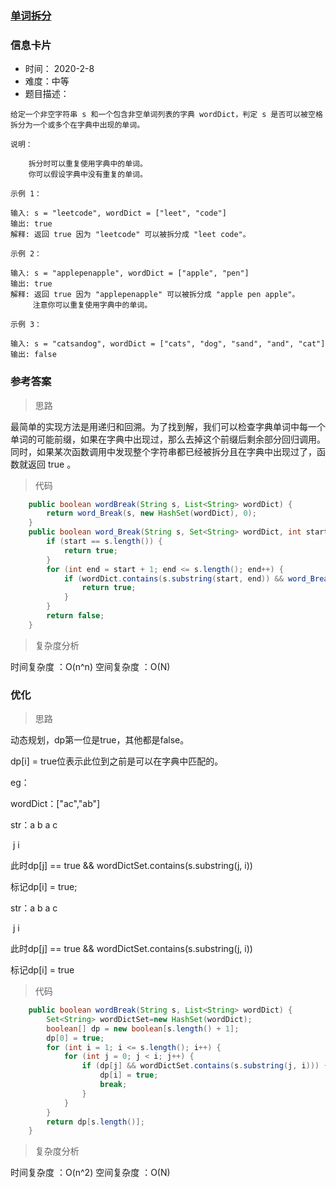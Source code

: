### [单词拆分](https://leetcode-cn.com/problems/word-break/)

### 信息卡片

- 时间： 2020-2-8
- 难度：中等
- 题目描述：

```
给定一个非空字符串 s 和一个包含非空单词列表的字典 wordDict，判定 s 是否可以被空格拆分为一个或多个在字典中出现的单词。

说明：

    拆分时可以重复使用字典中的单词。
    你可以假设字典中没有重复的单词。

示例 1：

输入: s = "leetcode", wordDict = ["leet", "code"]
输出: true
解释: 返回 true 因为 "leetcode" 可以被拆分成 "leet code"。

示例 2：

输入: s = "applepenapple", wordDict = ["apple", "pen"]
输出: true
解释: 返回 true 因为 "applepenapple" 可以被拆分成 "apple pen apple"。
     注意你可以重复使用字典中的单词。

示例 3：

输入: s = "catsandog", wordDict = ["cats", "dog", "sand", "and", "cat"]
输出: false
```



### 参考答案

> 思路

最简单的实现方法是用递归和回溯。为了找到解，我们可以检查字典单词中每一个单词的可能前缀，如果在字典中出现过，那么去掉这个前缀后剩余部分回归调用。同时，如果某次函数调用中发现整个字符串都已经被拆分且在字典中出现过了，函数就返回 true 。





> 代码

```java
    public boolean wordBreak(String s, List<String> wordDict) {
        return word_Break(s, new HashSet(wordDict), 0);
    }
    public boolean word_Break(String s, Set<String> wordDict, int start) {
        if (start == s.length()) {
            return true;
        }
        for (int end = start + 1; end <= s.length(); end++) {
            if (wordDict.contains(s.substring(start, end)) && word_Break(s, wordDict, end)) {
                return true;
            }
        }
        return false;
    }
```



> 复杂度分析

时间复杂度 ：O(n^n)
空间复杂度 ：O(N) 





### 优化

> 思路

动态规划，dp第一位是true，其他都是false。

dp[i] = true位表示此位到之前是可以在字典中匹配的。

eg：

wordDict：["ac","ab"]

str：a	b	a	c

​	 j	         i

此时dp[j] == true && wordDictSet.contains(s.substring(j, i))

标记dp[i] = true;



str：a	b	a	c

​			 j	   	i

此时dp[j] == true && wordDictSet.contains(s.substring(j, i))

标记dp[i] = true



> 代码

```java
    public boolean wordBreak(String s, List<String> wordDict) {
        Set<String> wordDictSet=new HashSet(wordDict);
        boolean[] dp = new boolean[s.length() + 1];
        dp[0] = true;
        for (int i = 1; i <= s.length(); i++) {
            for (int j = 0; j < i; j++) {
                if (dp[j] && wordDictSet.contains(s.substring(j, i))) {
                    dp[i] = true;
                    break;
                }
            }
        }
        return dp[s.length()];
    }


```



> 复杂度分析

时间复杂度 ：O(n^2)
空间复杂度 ：O(N) 

